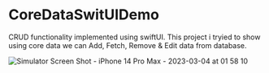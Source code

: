 # CoreDataSwitUIDemo
CRUD functionality implemented using swiftUI. This project i tryied to show using core data we can Add, Fetch, Remove &amp; Edit data from database.

![Simulator Screen Shot - iPhone 14 Pro Max - 2023-03-04 at 01 58 10](https://user-images.githubusercontent.com/44470728/222872178-367cedf3-13a2-4190-bb99-2e8ee238111a.png)

